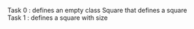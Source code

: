 Task 0 : defines an empty class Square that defines a square  
Task 1 : defines a square with size  
 